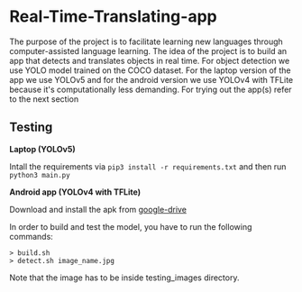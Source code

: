 # Real-Time-Translating-app

The purpose of the project is to facilitate learning new languages through computer-assisted language learning. The idea of the project is to build an app that detects and translates objects in real time. For object detection we use YOLO model trained on the COCO dataset. For the laptop version of the app we use YOLOv5 and for the android version we use YOLOv4 with TFLite because it's computationally less demanding. For trying out the app(s) refer to the next section

## Testing

**Laptop (YOLOv5)**

Intall the requirements via `pip3 install -r requirements.txt` and then run `python3 main.py`

**Android app (YOLOv4 with TFLite)**

Download and install the apk from [google-drive](https://drive.google.com/file/d/1Gx48kttmMPT5u6n4GA95ywp23GxwEJRt/view?usp=sharing)

In order to build and test the model, you have to run the following commands:
```
> build.sh
> detect.sh image_name.jpg
```

Note that the image has to be inside testing_images directory.
